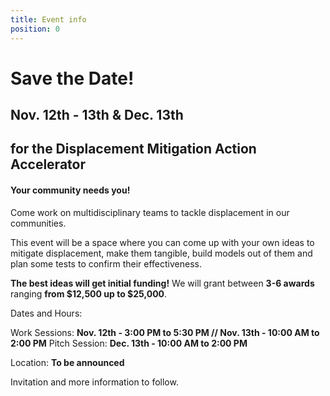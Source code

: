 ```yaml
---
title: Event info
position: 0
---
```


# Save the Date!

## Nov. 12th - 13th & Dec. 13th 
## for the Displacement Mitigation Action Accelerator 

#### Your community needs you! 

Come work on multidisciplinary teams to tackle displacement in our communities. 

This event will be a space where you can come up with your own ideas to mitigate displacement, make them tangible, build models out of them and plan some tests to confirm their effectiveness. 

**The best ideas will get initial funding!**
We will grant between **3-6 awards** ranging **from $12,500 up to $25,000**. 

Dates and Hours:

Work Sessions: **Nov. 12th - 3:00 PM to 5:30 PM // Nov. 13th - 10:00 AM to 2:00 PM** 
Pitch Session: **Dec. 13th - 10:00 AM to 2:00 PM**


Location: 
**To be announced**


Invitation and more information to follow. 

